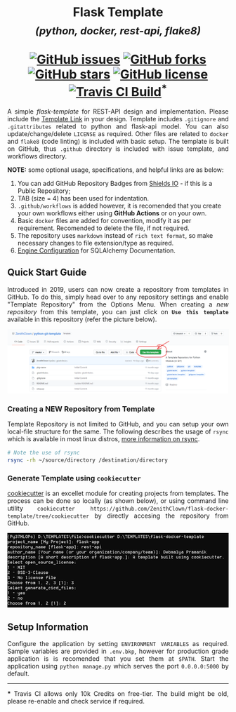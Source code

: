 <h1 align = "center">
	Flask Template <br>
	<sub><b><i>(python, docker, rest-api, flake8)</i></b></sub> <br>
	<a href = "https://www.linkedin.com/in/dpramanik/"><img height="16" width="16" src="https://unpkg.com/simple-icons@v3/icons/linkedin.svg"/></a>
	<a href = "https://github.com/ZenithClown"><img height="16" width="16" src="https://unpkg.com/simple-icons@v3/icons/github.svg"/></a>
	<a href = "https://gitlab.com/ZenithClown/"><img height="16" width="16" src="https://unpkg.com/simple-icons@v3/icons/gitlab.svg"/></a>
	<a href = "https://www.researchgate.net/profile/Debmalya_Pramanik2"><img height="16" width="16" src="https://unpkg.com/simple-icons@v3/icons/researchgate.svg"/></a>
	<a href = "https://www.kaggle.com/dPramanik/"><img height="16" width="16" src="https://unpkg.com/simple-icons@v3/icons/kaggle.svg"/></a>
	<a href = "https://app.pluralsight.com/profile/Debmalya-Pramanik/"><img height="16" width="16" src="https://unpkg.com/simple-icons@v3/icons/pluralsight.svg"/></a>
	<a href = "https://stackoverflow.com/users/6623589/"><img height="16" width="16" src="https://unpkg.com/simple-icons@v3/icons/stackoverflow.svg"/></a>
	<br>
	<a href="https://github.com/ZenithClown/flask-docker-template/issues"><img alt="GitHub issues" src="https://img.shields.io/github/issues/ZenithClown/flask-docker-template?style=plastic"></a>
	<a href="https://github.com/ZenithClown/flask-docker-template/network"><img alt="GitHub forks" src="https://img.shields.io/github/forks/ZenithClown/flask-docker-template?style=plastic"></a>
	<a href="https://github.com/ZenithClown/flask-docker-template/stargazers"><img alt="GitHub stars" src="https://img.shields.io/github/stars/ZenithClown/flask-docker-template?style=plastic"></a>
	<a href="https://github.com/ZenithClown/flask-docker-template/blob/master/LICENSE"><img alt="GitHub license" src="https://img.shields.io/github/license/ZenithClown/flask-docker-template?style=plastic"></a>
	<a href="https://app.travis-ci.com/ZenithClown/flask-docker-template.svg?branch=master"><img alt="Travis CI Build" src="https://app.travis-ci.com/ZenithClown/flask-docker-template.svg?branch=master"></a><sup><b>*</b></sup>
</h1>

<p align = "justify">A simple <i>flask-template</i> for REST-API design and implementation. Please include the <a href = "https://github.com/ZenithClown/flask-docker-template/tree/master">Template Link</a> in your design. Template includes <code>.gitignore</code> and <code>.gitattributes</code> related to python and flask-api model. You can also update/change/delete <code>LICENSE</code> as required. Other files are related to <code>docker</code> and <code>flake8</code> (code linting) is included with basic setup. The template is built on GitHub, thus <code>.github</code> directory is included with issue template, and workflows directory.</p>

**NOTE:** some optional usage, specifications, and helpful links are as below:
  1. You can add GitHub Repository Badges from [Shields IO](https://shields.io/) - if this is a Public Repository;
  2. TAB (size = 4) has been used for indentation.
  3. `.github/workflows` is added however, it is recomended that you create your own workflows either using **GitHub Actions** or on your own.
  4. Basic `docker` files are added for convention, modify it as per requirement. Recomended to delete the file, if not required.
  5. The repository uses `markdown` instead of `rich text format`, so make necessary changes to file extension/type as required.
  6. [Engine Configuration](https://docs.sqlalchemy.org/en/14/core/engines.html) for SQLAlchemy Documentation.

## Quick Start Guide
<p align = "justify">Introduced in 2019, users can now create a repository from templates in GitHub. To do this, simply head over to any repository settings and enable "Template Repository" from the Options Menu. When creating a <i>new repository</i> from this template, you can just click on <b><code>Use this template</code></b> available in this repository (refer the picture below).</p>

<img alt = "use_this_template_demo" src = "./assets/use_this_template_demo.png">

### Creating a NEW Repository from Template
<p align = "justify">Template Repository is not limited to GitHub, and you can setup your own local-file structure for the same. The following describes the usage of <code>rsync</code> which is available in most linux distros, <a href = "https://linux.die.net/man/1/rsync">more information on rsync</a>.</p>

```bash
# Note the use of rsync
rsync -rh ~/source/directory /destination/directory
```

### Generate Template using `cookiecutter`
<p align = "justify"><a href = "https://cookiecutter.readthedocs.io/en/1.7.3/README.html">cookiecutter</a> is an excellet module for creating projects from templates. The process can be done so locally (as shown below), or using command line utility <code>cookiecutter https://github.com/ZenithClown/flask-docker-template/tree/cookiecutter</code> by directly accesing the repository from GitHub.</p>

<img alt = "using_cookiecutter_locally_demo" src = "./assets/cookiecutter.png">

## Setup Information
<p align = "justify">Configure the application by setting <code>ENVIRONMENT VARIABLES</code> as required. Sample variables are provided in <code>.env.bkp</code>, however for production grade application is is recomended that you set them at <code>$PATH</code>. Start the application using <code>python manage.py</code> which serves the port <code>0.0.0.0:5000</code> by default.</p>

---

<p align = "justify"><b>*</b> Travis CI allows only 10k Credits on free-tier. The build might be old, please re-enable and check service if required.</p>
